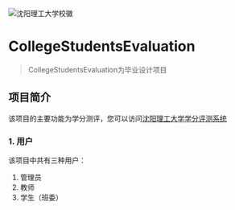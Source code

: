 ![沈阳理工大学校徽](http://www.sylu.edu.cn/image/xbs.jpg)
# CollegeStudentsEvaluation
> CollegeStudentsEvaluation为毕业设计项目

## 项目简介
该项目的主要功能为学分测评，您可以访问[沈阳理工大学学分评测系统](http://www.xuemengzihe.cn)

### 1. 用户
该项目中共有三种用户：
  1. 管理员
  2. 教师
  3. 学生（班委）
